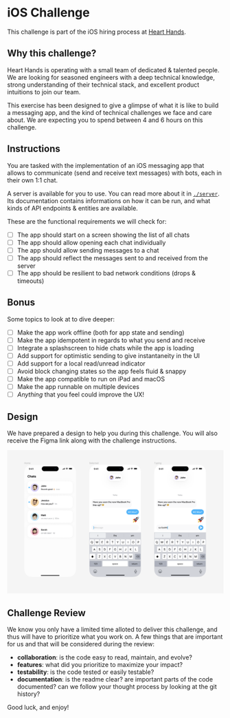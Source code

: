 # iOS Challenge

This challenge is part of the iOS hiring process at [Heart
Hands](https://hearthands.tech/).

## Why this challenge?

Heart Hands is operating with a small team of dedicated & talented people. We
are looking for seasoned engineers with a deep technical knowledge, strong
understanding of their technical stack, and excellent product intuitions to join
our team.

This exercise has been designed to give a glimpse of what it is like to build a
messaging app, and the kind of technical challenges we face and care about. We
are expecting you to spend between 4 and 6 hours on this challenge.

## Instructions

You are tasked with the implementation of an iOS messaging app that allows to
communicate (send and receive text messages) with bots, each in their own 1:1
chat.

A server is available for you to use. You can read more about it in
[`./server`](./server). Its documentation contains informations on how it can be
run, and what kinds of API endpoints & entities are available.

These are the functional requirements we will check for:

- [ ] The app should start on a screen showing the list of all chats
- [ ] The app should allow opening each chat individually
- [ ] The app should allow sending messages to a chat
- [ ] The app should reflect the messages sent to and received from the server
- [ ] The app should be resilient to bad network conditions (drops & timeouts)

## Bonus

Some topics to look at to dive deeper:

- [ ] Make the app work offline (both for app state and sending)
- [ ] Make the app idempotent in regards to what you send and receive
- [ ] Integrate a splashscreen to hide chats while the app is loading
- [ ] Add support for optimistic sending to give instantaneity in the UI
- [ ] Add support for a local read/unread indicator
- [ ] Avoid block changing states so the app feels fluid & snappy
- [ ] Make the app compatible to run on iPad and macOS
- [ ] Make the app runnable on multiple devices
- [ ] _Anything_ that you feel could improve the UX!

## Design

We have prepared a design to help you during this challenge. You will also
receive the Figma link along with the challenge instructions.

![design](./design.png)

## Challenge Review

We know you only have a limited time alloted to deliver this challenge, and thus
will have to prioritize what you work on. A few things that are important for us
and that will be considered during the review:
- **collaboration**: is the code easy to read, maintain, and evolve?
- **features**: what did you prioritize to maximize your impact?
- **testability**: is the code tested or easily testable?
- **documentation**: is the readme clear? are important parts of the code
  documented? can we follow your thought process by looking at the git history?

Good luck, and enjoy!
